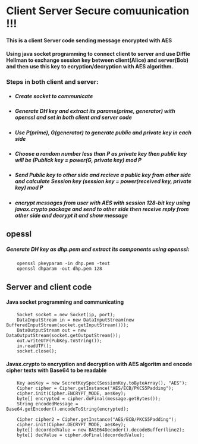 # Client Server Secure comuunication !!!

#### This is a client Server code sending message encrypted with AES 
#### Using java socket programming to connect client to server and use Diffie Hellman to exchange session key between client(Alice) and server(Bob) and then use this key to ecryption/decryption with AES algorithm.

### Steps in both client and server:
  - ##### Create socket to communicate
  - ##### Generate DH key and extract its params(prime, generator) with openssl and set in both client and server code
  - ##### Use P(prime), G(generator) to generate public and private key in each side
  - ##### Choose a random number less than P as private key then public key will be (Publick key = power(G, private key) mod P
  - ##### Send Public key to other side and recieve a public key from other side and calculate Session key (session key = power(received key, private key) mod P
  - ##### encrypt messages from user with AES with session 128-bit key using javax.crypto package and send to other side then receive reply from other side and decrypt it and show message
  
## opessl
##### Generate DH key as dhp.pem and extract its components using openssl:
####
```
    openssl pkeyparam -in dhp.pem -text
    openssl dhparam -out dhp.pem 128
```

## Server and client code
#### Java socket programming and communicating 
    
        Socket socket = new Socket(ip, port);
        DataInputStream in = new DataInputStream(new BufferedInputStream(socket.getInputStream()));
        DataOutputStream out = new DataOutputStream(socket.getOutputStream());
        out.writeUTF(PubKey.toString());
        in.readUTF();
        socket.close(); 
   #### 
   #### Javax.crypto to encryption and decryption with AES algoritm and encode cipher texts with Base64 to be readable
        Key aesKey = new SecretKeySpec(SessionKey.toByteArray(), "AES");
        Cipher cipher = Cipher.getInstance("AES/ECB/PKCS5Padding");
        cipher.init(Cipher.ENCRYPT_MODE, aesKey);
        byte[] encrypted = cipher.doFinal(message.getBytes());
        String encodedMessage = Base64.getEncoder().encodeToString(encrypted);
        
        Cipher cipher2 = Cipher.getInstance("AES/ECB/PKCS5Padding");
        cipher.init(Cipher.DECRYPT_MODE, aesKey);
        byte[] decordedValue = new BASE64Decoder().decodeBuffer(line2);
        byte[] decValue = cipher.doFinal(decordedValue);
       
         
  
    



